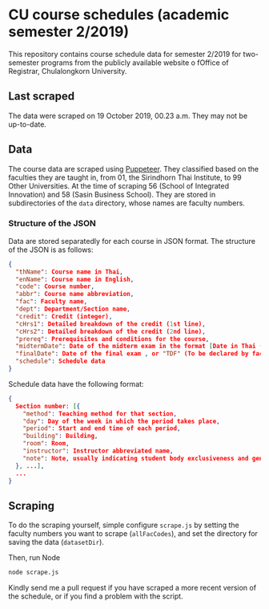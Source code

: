 # CU course schedules (academic semester 2/2019)
This repository contains course schedule data for semester 2/2019 for two-semester programs from the publicly available website o fOffice of Registrar, Chulalongkorn University. 

## Last scraped
The data were scraped on 19 October 2019, 00.23 a.m. They may not be up-to-date. 

## Data
The course data are scraped using [Puppeteer](https://github.com/GoogleChrome/puppeteer/). They classified based on the faculties they are taught in, from 01, the Sirindhorn Thai Institute, to 99 Other Universities. At the time of scraping 56 (School of Integrated Innovation) and 58 (Sasin Business School). They are stored in subdirectories of the `data` directory, whose names are faculty numbers. 

### Structure of the JSON
Data are stored separatedly for each course in JSON format. The structure of the JSON is as follows:

```JSON
{
  "thName": Course name in Thai,
  "enName": Course name in English,
  "code": Course number,
  "abbr": Course name abbreviation,
  "fac": Faculty name,
  "dept": Department/Section name,
  "credit": Credit (integer),
  "cHrs1": Detailed breakdown of the credit (1st line),
  "cHrs2": Detailed breakdown of the credit (2nd line),
  "prereq": Prerequisites and conditions for the course,
  "midtermDate": Date of the midterm exam in the format [Date in Thai (C.E.), Start time, End time] , or "TDF" (To be declared by faculty),
  "finalDate": Date of the final exam , or "TDF" (To be declared by faculty),
  "schedule": Schedule data
}
```
Schedule data have the following format:

```JSON
{
  Section number: [{
    "method": Teaching method for that section,
    "day": Day of the week in which the period takes place,
    "period": Start and end time of each period,
    "building": Building,
    "room": Room,
    "instructor": Instructor abbreviated name,
    "note": Note, usually indicating student body exclusiveness and gen-ed status of the course
  }, ...],
  ...
}
```

## Scraping 
To do the scraping yourself, simple configure `scrape.js` by setting the faculty numbers you want to scrape (`allFacCodes`), and set the directory for saving the data (`datasetDir`).

Then, run Node

```bash
node scrape.js
```
Kindly send me a pull request if you have scraped a more recent version of the schedule, or if you find a problem with the script.
